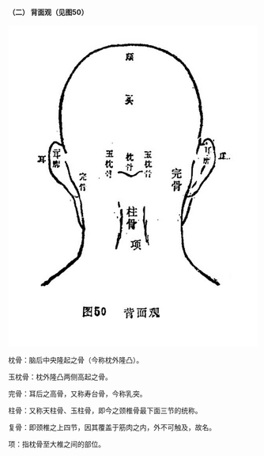 #### （二） 背面观（见图50）

![](img/附形体图50.jpg)

枕骨：脑后中央隆起之骨（今称枕外隆凸）。

玉枕骨：枕外隆凸两侧高起之骨。

完骨：耳后之高骨，又称寿台骨，今称乳突。

柱骨：又称天柱骨、玉柱骨，即今之颈椎骨最下面三节的统称。

复骨：即颈椎之上四节，因其覆盖于筋肉之内，外不可触及，故名。

项：指枕骨至大椎之间的部位。

